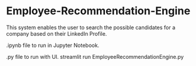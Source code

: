 # Employee-Recommendation-Engine
This system enables the user to search the possible candidates for a company based on their LinkedIn Profile.

.ipynb file to run in Jupyter Notebook.

.py file to run with UI.
streamlit run EmployeeRecommendationEngine.py
